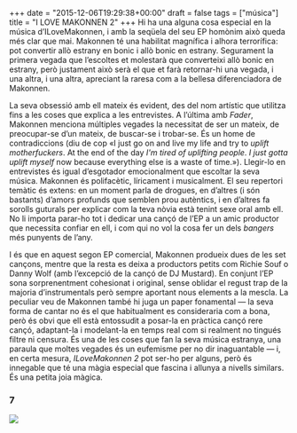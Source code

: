 +++
date = "2015-12-06T19:29:38+00:00"
draft = false
tags = ["música"]
title = "I LOVE MAKONNEN 2"
+++
Hi ha una alguna cosa especial en la música d’ILoveMakonnen, i amb la seqüela del seu EP homònim això queda més clar que mai. Makonnen té una habilitat magnífica i alhora terrorífica: pot convertir allò estrany en bonic i allò bonic en estrany. Segurament la primera vegada que l’escoltes et molestarà que converteixi allò bonic en estrany, però justament això serà el que et farà retornar-hi una vegada, i una altra, i una altra, apreciant la raresa com a la bellesa diferenciadora de Makonnen.

<!-- more -->

La seva obsessió amb ell mateix és evident, des del nom artístic que utilitza fins a les coses que explica a les entrevistes. A l’última amb *Fader*, Makonnen menciona múltiples vegades la necessitat de ser un mateix, de preocupar-se d’un mateix, de buscar-se i trobar-se. És un home de contradiccions (diu de cop «I just go on and live my life and try to *uplift motherfuckers*. At the end of the day *I'm tired of uplifting people*. *I just gotta uplift myself* now because everything else is a waste of time.»). Llegir-lo en entrevistes és igual d’esgotador emocionalment que escoltar la seva música. Makonnen és polifacètic, líricament i musicalment. El seu repertori temàtic és extens: en un moment parla de drogues, en d’altres (i són bastants) d’amors profunds que semblen prou autèntics, i en d’altres fa sorolls guturals per explicar com la teva nòvia està tenint sexe oral amb ell. No li importa parar-ho tot i dedicar una cançó de l’EP a un amic productor que necessita confiar en ell, i com qui no vol la cosa fer un dels *bangers* més punyents de l’any. 

I és que en aquest segon EP comercial, Makonnen produeix dues de les set cançons, mentre que la resta es deixa a productors petits com Richie Souf o Danny Wolf (amb l’excepció de la cançó de DJ Mustard). En conjunt l’EP sona sorprenentment cohesionat i original, sense oblidar el regust trap de la majoria d’instrumentals però sempre aportant nous elements a la mescla. La peculiar veu de Makonnen també hi juga un paper fonamental — la seva forma de cantar no és el que habitualment es consideraria com a bona, però és obvi que ell està entossudit a posar-la en pràctica cançó rere cançó, adaptant-la i modelant-la en temps real com si realment no tingués filtre ni censura. És una de les coses que fan la seva música estranya, una paraula que moltes vegades és un eufemisme per no dir inaguantable — i, en certa mesura, *ILoveMakonnen 2* pot ser-ho per alguns, però és innegable que té una màgia especial que fascina i allunya a nivells similars. És una petita joia màgica.

### 7

<img id="splashFade" src="http://is5.mzstatic.com/image/thumb/Music69/v4/b2/ba/7c/b2ba7c9d-1cfe-128c-4468-857b4c480164/source/1500x1500sr.jpg">